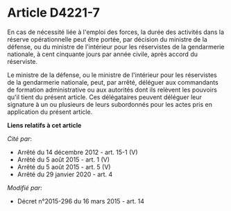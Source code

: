 # Article D4221-7

En cas de nécessité liée à l'emploi des forces, la durée des activités dans la réserve opérationnelle peut être portée, par
décision du ministre de la défense, ou du ministre de l'intérieur pour les réservistes de la gendarmerie nationale, à cent
cinquante jours par année civile, après accord du réserviste.

Le ministre de la défense, ou le ministre de l'intérieur pour les réservistes de la gendarmerie nationale, peut, par arrêté,
déléguer aux commandants de formation administrative ou aux autorités dont ils relèvent les pouvoirs qu'il tient du présent
article. Ces délégataires peuvent déléguer leur signature à un ou plusieurs de leurs subordonnés pour les actes pris en
application du présent article.

**Liens relatifs à cet article**

_Cité par_:

  - Arrêté du 14 décembre 2012 - art. 15-1 (V)
  - Arrêté du 5 août 2015 - art. 1 (V)
  - Arrêté du 5 août 2015 - art. 5 (V)
  - Arrêté du 29 janvier 2020 - art. 4

_Modifié par_:

  - Décret n°2015-296 du 16 mars 2015 - art. 14
